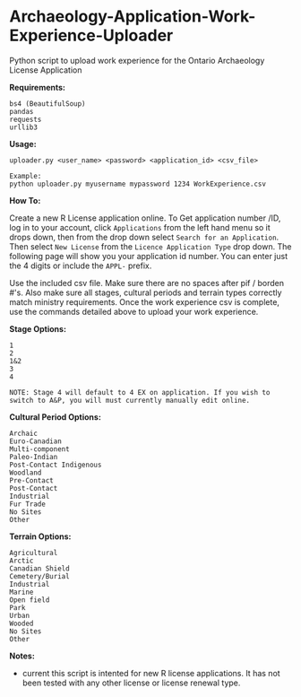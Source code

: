 # Archaeology-Application-Work-Experience-Uploader
Python script to upload work experience for the Ontario Archaeology License Application

__Requirements:__
```
bs4 (BeautifulSoup)
pandas
requests
urllib3
```

__Usage:__
```
uploader.py <user_name> <password> <application_id> <csv_file>

Example:
python uploader.py myusername mypassword 1234 WorkExperience.csv
```

__How To:__

Create a new R License application online. To Get application number /ID, log in to your account, click `Applications` from the left hand menu so it drops down, then from the drop down select `Search for an Application`. Then select `New License` from the `Licence Application Type` drop down. The following page will show you your application id number. You can enter just the 4 digits or include the `APPL-` prefix.

Use the included csv file. Make sure there are no spaces after pif / borden #'s. Also make sure all stages, cultural periods and terrain types correctly match ministry requirements. Once the work experience csv is complete, use the commands detailed above to upload your work experience.

__Stage Options:__
```
1
2
1&2
3
4

NOTE: Stage 4 will default to 4 EX on application. If you wish to switch to A&P, you will must currently manually edit online.
```

__Cultural Period Options:__
```
Archaic
Euro-Canadian
Multi-component
Paleo-Indian
Post-Contact Indigenous
Woodland
Pre-Contact
Post-Contact
Industrial
Fur Trade
No Sites
Other
```
__Terrain Options:__
```
Agricultural
Arctic
Canadian Shield
Cemetery/Burial
Industrial
Marine
Open field
Park
Urban
Wooded
No Sites
Other
```
__Notes:__
- current this script is intented for new R license applications. It has not been tested with any other license or license renewal type.
